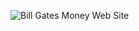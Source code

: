 

![Bill Gates Money Web Site](https://user-images.githubusercontent.com/79893535/147394925-c5cc2799-c411-4d0a-a72b-7556803dab00.png)
